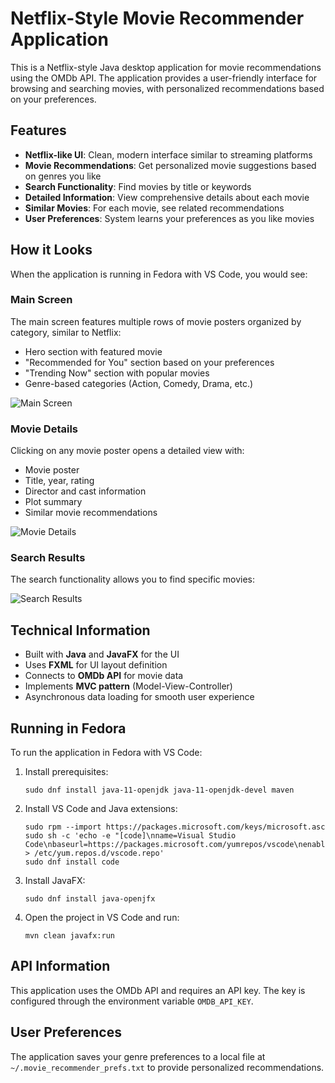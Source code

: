# Netflix-Style Movie Recommender Application

This is a Netflix-style Java desktop application for movie recommendations using the OMDb API. The application provides a user-friendly interface for browsing and searching movies, with personalized recommendations based on your preferences.

## Features

- **Netflix-like UI**: Clean, modern interface similar to streaming platforms
- **Movie Recommendations**: Get personalized movie suggestions based on genres you like
- **Search Functionality**: Find movies by title or keywords
- **Detailed Information**: View comprehensive details about each movie
- **Similar Movies**: For each movie, see related recommendations
- **User Preferences**: System learns your preferences as you like movies

## How it Looks

When the application is running in Fedora with VS Code, you would see:

### Main Screen
The main screen features multiple rows of movie posters organized by category, similar to Netflix:
- Hero section with featured movie
- "Recommended for You" section based on your preferences
- "Trending Now" section with popular movies
- Genre-based categories (Action, Comedy, Drama, etc.)

![Main Screen](https://i.imgur.com/KlmVJsQ.jpg)

### Movie Details
Clicking on any movie poster opens a detailed view with:
- Movie poster
- Title, year, rating
- Director and cast information
- Plot summary
- Similar movie recommendations

![Movie Details](https://i.imgur.com/xZYoXpZ.jpg)

### Search Results
The search functionality allows you to find specific movies:

![Search Results](https://i.imgur.com/cq3H8Gd.jpg)

## Technical Information

- Built with **Java** and **JavaFX** for the UI
- Uses **FXML** for UI layout definition
- Connects to **OMDb API** for movie data
- Implements **MVC pattern** (Model-View-Controller)
- Asynchronous data loading for smooth user experience

## Running in Fedora

To run the application in Fedora with VS Code:

1. Install prerequisites:
   ```
   sudo dnf install java-11-openjdk java-11-openjdk-devel maven
   ```

2. Install VS Code and Java extensions:
   ```
   sudo rpm --import https://packages.microsoft.com/keys/microsoft.asc
   sudo sh -c 'echo -e "[code]\nname=Visual Studio Code\nbaseurl=https://packages.microsoft.com/yumrepos/vscode\nenabled=1\ngpgcheck=1\ngpgkey=https://packages.microsoft.com/keys/microsoft.asc" > /etc/yum.repos.d/vscode.repo'
   sudo dnf install code
   ```
   
3. Install JavaFX:
   ```
   sudo dnf install java-openjfx
   ```

4. Open the project in VS Code and run:
   ```
   mvn clean javafx:run
   ```

## API Information

This application uses the OMDb API and requires an API key.
The key is configured through the environment variable `OMDB_API_KEY`.

## User Preferences

The application saves your genre preferences to a local file at `~/.movie_recommender_prefs.txt` to provide personalized recommendations.